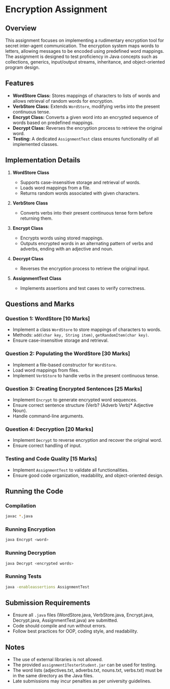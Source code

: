 # Encryption Assignment

## Overview
This assignment focuses on implementing a rudimentary encryption tool for secret inter-agent communication. The encryption system maps words to letters, allowing messages to be encoded using predefined word mappings. The assignment is designed to test proficiency in Java concepts such as collections, generics, input/output streams, inheritance, and object-oriented program design.

## Features
- **WordStore Class:** Stores mappings of characters to lists of words and allows retrieval of random words for encryption.
- **VerbStore Class:** Extends `WordStore`, modifying verbs into the present continuous tense.
- **Encrypt Class:** Converts a given word into an encrypted sequence of words based on predefined mappings.
- **Decrypt Class:** Reverses the encryption process to retrieve the original word.
- **Testing:** A dedicated `AssignmentTest` class ensures functionality of all implemented classes.

## Implementation Details
1. **WordStore Class**
    - Supports case-insensitive storage and retrieval of words.
    - Loads word mappings from a file.
    - Returns random words associated with given characters.

2. **VerbStore Class**
    - Converts verbs into their present continuous tense form before returning them.

3. **Encrypt Class**
    - Encrypts words using stored mappings.
    - Outputs encrypted words in an alternating pattern of verbs and adverbs, ending with an adjective and noun.

4. **Decrypt Class**
    - Reverses the encryption process to retrieve the original input.

5. **AssignmentTest Class**
    - Implements assertions and test cases to verify correctness.

## Questions and Marks
### **Question 1: WordStore [10 Marks]**
- Implement a class `WordStore` to store mappings of characters to words.
- Methods: `add(char key, String item)`, `getRandomItem(char key)`.
- Ensure case-insensitive storage and retrieval.

### **Question 2: Populating the WordStore [30 Marks]**
- Implement a file-based constructor for `WordStore`.
- Load word mappings from files.
- Implement `VerbStore` to handle verbs in the present continuous tense.

### **Question 3: Creating Encrypted Sentences [25 Marks]**
- Implement `Encrypt` to generate encrypted word sequences.
- Ensure correct sentence structure (Verb? (Adverb Verb)* Adjective Noun).
- Handle command-line arguments.

### **Question 4: Decryption [20 Marks]**
- Implement `Decrypt` to reverse encryption and recover the original word.
- Ensure correct handling of input.

### **Testing and Code Quality [15 Marks]**
- Implement `AssignmentTest` to validate all functionalities.
- Ensure good code organization, readability, and object-oriented design.

## Running the Code
### Compilation
```sh
javac *.java
```

### Running Encryption
```sh
java Encrypt <word>
```

### Running Decryption
```sh
java Decrypt <encrypted words>
```

### Running Tests
```sh
java -enableassertions AssignmentTest
```

## Submission Requirements
- Ensure all `.java` files (WordStore.java, VerbStore.java, Encrypt.java, Decrypt.java, AssignmentTest.java) are submitted.
- Code should compile and run without errors.
- Follow best practices for OOP, coding style, and readability.

## Notes
- The use of external libraries is not allowed.
- The provided `assignment1TesterStudent.jar` can be used for testing.
- The word lists (adjectives.txt, adverbs.txt, nouns.txt, verbs.txt) must be in the same directory as the Java files.
- Late submissions may incur penalties as per university guidelines.
